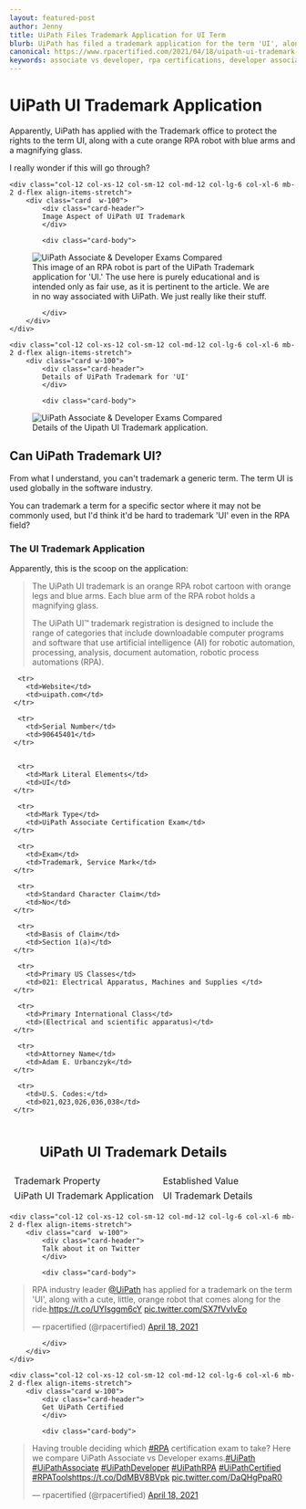 ```yaml
---
layout: featured-post
author: Jenny
title: UiPath Files Trademark Application for UI Term
blurb: UiPath has filed a trademark application for the term 'UI', along with a cute, orange robot character with green arms.
canonical: https://www.rpacertified.com/2021/04/18/uipath-ui-trademark-application.html
keywords: associate vs developer, rpa certifications, developer associate compared, UiRPA, UiARD, RPA Certification Choices, UiPath Certification Choice, Compare Associate Developer Exams
---
```


# UiPath UI Trademark Application

Apparently, UiPath has applied with the Trademark office to protect the rights to the term UI, along with a cute orange RPA robot with blue arms and a magnifying glass.

I really wonder if this will go through?

<div class="row">
	
    <div class="col-12 col-xs-12 col-sm-12 col-md-12 col-lg-6 col-xl-6 mb-2 d-flex align-items-stretch">
        <div class="card  w-100">
            <div class="card-header">
            Image Aspect of UiPath UI Trademark
            </div>

            <div class="card-body">
<!-- **************************** -->       


<figure class="figure">
  <img src="https://www.rpacertified.com/assets/uipath-trademark-image.jpg" alt="UiPath Associate & Developer Exams Compared" class="img-fluid mx-auto d-block img-thumbnail rounded ">
  <figcaption class="figure-caption">This image of an RPA robot is part of the UiPath Trademark application for 'UI.' The use here is purely educational and is intended only as fair use, as it is pertinent to the article. We are in no way associated with UiPath. We just really like their stuff.</figcaption>
</figure>



<!-- **************************** -->   
            
            
            </div>
        </div>
    </div>
	
	<div class="col-12 col-xs-12 col-sm-12 col-md-12 col-lg-6 col-xl-6 mb-2 d-flex align-items-stretch">
        <div class="card w-100">
            <div class="card-header">
            Details of UiPath Trademark for 'UI'
            </div>

            <div class="card-body">
<figure class="figure">
  <img src="https://www.rpacertified.com/assets/uipath-trademark-ui-application.jpg" alt="UiPath Associate & Developer Exams Compared" class="img-fluid mx-auto d-block img-thumbnail rounded ">
  <figcaption class="figure-caption">Details of the Uipath UI Trademark application.</figcaption>
</figure>
            </div>
        </div>
    </div>
	
</div>



## Can UiPath Trademark UI?

From what I understand, you can't trademark a generic term. The term UI is used globally in the software industry.

You can trademark a term for a specific sector where it may not be commonly used, but I'd think it'd be hard to trademark 'UI' even in the RPA field?

### The UI Trademark Application

Apparently, this is the scoop on the application:



<blockquote>
The UiPath UI trademark is an orange RPA robot cartoon with orange legs and blue arms. Each blue arm of the RPA robot holds a magnifying glass.

The UiPath UI™ trademark registration is designed to include the range of categories that include downloadable computer programs and software that use artificial intelligence (AI) for robotic automation, processing, analysis, document automation, robotic process automations (RPA).
</blockquote>


<table  class="table table-light table-striped table-bordered border-secondary">
	
  <thead class="table table-primary" >
	<tr>
		<td colspan="3" class="table-dark"><center><h2>UiPath UI Trademark Details</h2></center></td>
</tr>	
    <tr>
      <td>Trademark Property</td>
      <td>Established Value</td>
    </tr>
  </thead>

  <tbody>
	
	
      <tr>
        <td>Website</td>
        <td>uipath.com</td>
     </tr>
     
      <tr>
        <td>Serial Number</td>
        <td>90645401</td>
     </tr>

      
      <tr>
        <td>Mark Literal Elements</td>
        <td>UI</td>
     </tr>
     
      <tr>
        <td>Mark Type</td>
        <td>UiPath Associate Certification Exam</td>
     </tr>
     
      <tr>
        <td>Exam</td>
        <td>Trademark, Service Mark</td>
     </tr>
     
      <tr>
        <td>Standard Character Claim</td>
        <td>No</td>
     </tr>
     
      <tr>
        <td>Basis of Claim</td>
        <td>Section 1(a)</td>
     </tr>
     
      <tr>
        <td>Primary US Classes</td>
        <td>021: Electrical Apparatus, Machines and Supplies </td>
     </tr>
     
      <tr>
        <td>Primary International Class</td>
        <td>(Electrical and scientific apparatus)</td>
     </tr>
     
      <tr>
        <td>Attorney Name</td>
        <td>Adam E. Urbanczyk</td>
     </tr>
     
      <tr>
        <td>U.S. Codes:</td>
        <td>021,023,026,036,038</td>
     </tr>

    
  </tbody>

  <tfoot class="table-secondary">
     <tr>
      <td>UiPath UI Trademark Application</td>
      <td>UI Trademark Details</td>
     </tr>
  </tfoot>
  
</table>


<div class="row">
	
    <div class="col-12 col-xs-12 col-sm-12 col-md-12 col-lg-6 col-xl-6 mb-2 d-flex align-items-stretch">
        <div class="card  w-100">
            <div class="card-header">
            Talk about it on Twitter
            </div>

            <div class="card-body">
<!-- **************************** -->       


<blockquote class="twitter-tweet"><p lang="en" dir="ltr">RPA industry leader <a href="https://twitter.com/UiPath?ref_src=twsrc%5Etfw">@UiPath</a> has applied for a trademark on the term &#39;UI&#39;, along with a cute, little, orange robot that comes along for the ride.<a href="https://t.co/UYIsggm6cY">https://t.co/UYIsggm6cY</a> <a href="https://t.co/SX7fVvIvEo">pic.twitter.com/SX7fVvIvEo</a></p>&mdash; rpacertified (@rpacertified) <a href="https://twitter.com/rpacertified/status/1383871048140025859?ref_src=twsrc%5Etfw">April 18, 2021</a></blockquote> <script async src="https://platform.twitter.com/widgets.js" charset="utf-8"></script> 


<!-- **************************** -->   
            
            
            </div>
        </div>
    </div>
	
	<div class="col-12 col-xs-12 col-sm-12 col-md-12 col-lg-6 col-xl-6 mb-2 d-flex align-items-stretch">
        <div class="card w-100">
            <div class="card-header">
            Get UiPath Certified
            </div>

            <div class="card-body">
<blockquote class="twitter-tweet"><p lang="en" dir="ltr">Having trouble deciding which <a href="https://twitter.com/hashtag/RPA?src=hash&amp;ref_src=twsrc%5Etfw">#RPA</a> certification exam to take? Here we compare UiPath Associate vs Developer exams.<a href="https://twitter.com/hashtag/UiPath?src=hash&amp;ref_src=twsrc%5Etfw">#UiPath</a> <a href="https://twitter.com/hashtag/UiPathAssociate?src=hash&amp;ref_src=twsrc%5Etfw">#UiPathAssociate</a> <a href="https://twitter.com/hashtag/UiPathDeveloper?src=hash&amp;ref_src=twsrc%5Etfw">#UiPathDeveloper</a> <a href="https://twitter.com/hashtag/UiPathRPA?src=hash&amp;ref_src=twsrc%5Etfw">#UiPathRPA</a> <a href="https://twitter.com/hashtag/UiPathCertified?src=hash&amp;ref_src=twsrc%5Etfw">#UiPathCertified</a> <a href="https://twitter.com/hashtag/RPATools?src=hash&amp;ref_src=twsrc%5Etfw">#RPATools</a><a href="https://t.co/DdMBV8BVpk">https://t.co/DdMBV8BVpk</a> <a href="https://t.co/DaQHgPpaR0">pic.twitter.com/DaQHgPpaR0</a></p>&mdash; rpacertified (@rpacertified) <a href="https://twitter.com/rpacertified/status/1383851087157858304?ref_src=twsrc%5Etfw">April 18, 2021</a></blockquote> <script async src="https://platform.twitter.com/widgets.js" charset="utf-8"></script> 
            </div>
        </div>
    </div>
	
</div>
